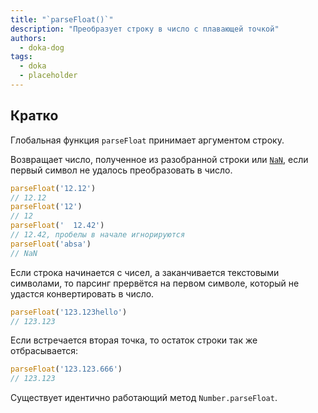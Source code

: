 ```yaml
---
title: "`parseFloat()`"
description: "Преобразует строку в число с плавающей точкой"
authors:
  - doka-dog
tags:
  - doka
  - placeholder
---
```


## Кратко

Глобальная функция `parseFloat` принимает аргументом строку.

Возвращает число, полученное из разобранной строки или [`NaN`](/js/number-is-nan/), если первый символ не удалось преобразовать в число.

```js
parseFloat('12.12')
// 12.12
parseFloat('12')
// 12
parseFloat('  12.42')
// 12.42, пробелы в начале игнорируются
parseFloat('absa')
// NaN
```

Если строка начинается с чисел, а заканчивается текстовыми символами, то парсинг прервётся на первом символе, который не удастся конвертировать в число.

```js
parseFloat('123.123hello')
// 123.123
```

Если встречается вторая точка, то остаток строки так же отбрасывается:

```js
parseFloat('123.123.666')
// 123.123
```

Существует идентично работающий метод `Number.parseFloat`.
